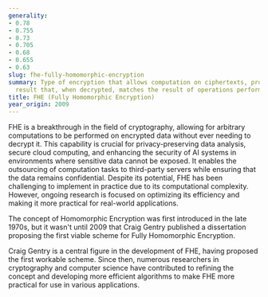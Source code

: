 ```yaml
---
generality:
- 0.78
- 0.755
- 0.73
- 0.705
- 0.68
- 0.655
- 0.63
slug: fhe-fully-homomorphic-encryption
summary: Type of encryption that allows computation on ciphertexts, producing an encrypted
  result that, when decrypted, matches the result of operations performed on the plaintext.
title: FHE (Fully Homomorphic Encryption)
year_origin: 2009
---
```


FHE is a breakthrough in the field of cryptography, allowing for arbitrary computations to be performed on encrypted data without ever needing to decrypt it. This capability is crucial for privacy-preserving data analysis, secure cloud computing, and enhancing the security of AI systems in environments where sensitive data cannot be exposed. It enables the outsourcing of computation tasks to third-party servers while ensuring that the data remains confidential. Despite its potential, FHE has been challenging to implement in practice due to its computational complexity. However, ongoing research is focused on optimizing its efficiency and making it more practical for real-world applications.

The concept of Homomorphic Encryption was first introduced in the late 1970s, but it wasn't until 2009 that Craig Gentry published a dissertation proposing the first viable scheme for Fully Homomorphic Encryption.

Craig Gentry is a central figure in the development of FHE, having proposed the first workable scheme. Since then, numerous researchers in cryptography and computer science have contributed to refining the concept and developing more efficient algorithms to make FHE more practical for use in various applications.
